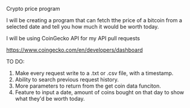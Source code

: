 Crypto price program

I will be creating a program that can fetch tthe price of a bitcoin from a selected date and tell you how much it would be worth today.

I will be using CoinGecko API for my API pull requests

https://www.coingecko.com/en/developers/dashboard

TO DO:

1. Make every request write to a .txt or .csv file, with a timestamp.
2. Ability to search previous request history.
3. More parameters to return from the get coin data funciton.
4. Feature to input a date, amount of coins bought on that day to show what they'd be worth today.

